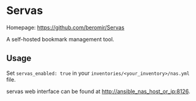 # Servas

Homepage: <https://github.com/beromir/Servas>

A self-hosted bookmark management tool.

## Usage

Set `servas_enabled: true` in your `inventories/<your_inventory>/nas.yml` file.

servas web interface can be found at <http://ansible_nas_host_or_ip:8126>.
